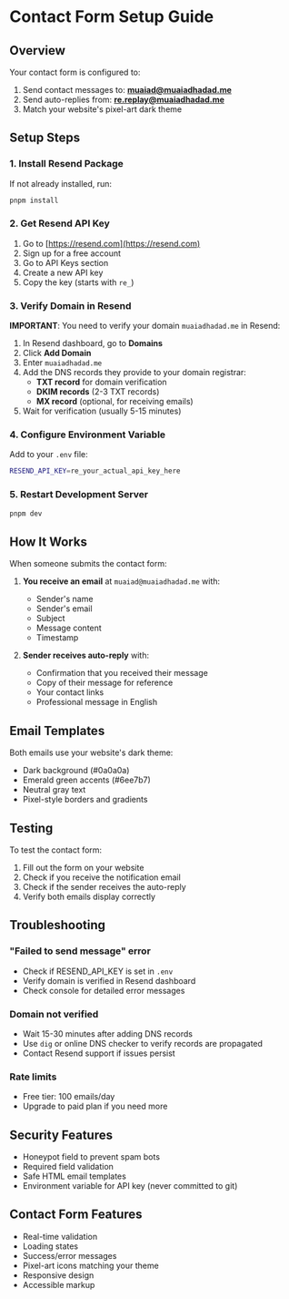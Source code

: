 # Contact Form Setup Guide

## Overview
Your contact form is configured to:
1. Send contact messages to: **muaiad@muaiadhadad.me**
2. Send auto-replies from: **re.replay@muaiadhadad.me**
3. Match your website's pixel-art dark theme

## Setup Steps

### 1. Install Resend Package
If not already installed, run:
```bash
pnpm install
```

### 2. Get Resend API Key
1. Go to [https://resend.com](https://resend.com)
2. Sign up for a free account
3. Go to API Keys section
4. Create a new API key
5. Copy the key (starts with `re_`)

### 3. Verify Domain in Resend
**IMPORTANT**: You need to verify your domain `muaiadhadad.me` in Resend:

1. In Resend dashboard, go to **Domains**
2. Click **Add Domain**
3. Enter `muaiadhadad.me`
4. Add the DNS records they provide to your domain registrar:
   - **TXT record** for domain verification
   - **DKIM records** (2-3 TXT records)
   - **MX record** (optional, for receiving emails)
5. Wait for verification (usually 5-15 minutes)

### 4. Configure Environment Variable
Add to your `.env` file:
```bash
RESEND_API_KEY=re_your_actual_api_key_here
```

### 5. Restart Development Server
```bash
pnpm dev
```

## How It Works

When someone submits the contact form:

1. **You receive an email** at `muaiad@muaiadhadad.me` with:
   - Sender's name
   - Sender's email
   - Subject
   - Message content
   - Timestamp

2. **Sender receives auto-reply** with:
   - Confirmation that you received their message
   - Copy of their message for reference
   - Your contact links
   - Professional message in English

## Email Templates

Both emails use your website's dark theme:
- Dark background (#0a0a0a)
- Emerald green accents (#6ee7b7)
- Neutral gray text
- Pixel-style borders and gradients

## Testing

To test the contact form:
1. Fill out the form on your website
2. Check if you receive the notification email
3. Check if the sender receives the auto-reply
4. Verify both emails display correctly

## Troubleshooting

### "Failed to send message" error
- Check if RESEND_API_KEY is set in `.env`
- Verify domain is verified in Resend dashboard
- Check console for detailed error messages

### Domain not verified
- Wait 15-30 minutes after adding DNS records
- Use `dig` or online DNS checker to verify records are propagated
- Contact Resend support if issues persist

### Rate limits
- Free tier: 100 emails/day
- Upgrade to paid plan if you need more

## Security Features

- Honeypot field to prevent spam bots
- Required field validation
- Safe HTML email templates
- Environment variable for API key (never committed to git)

## Contact Form Features

- Real-time validation
- Loading states
- Success/error messages
- Pixel-art icons matching your theme
- Responsive design
- Accessible markup

